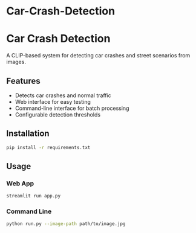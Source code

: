 # Car-Crash-Detection
# Car Crash Detection

A CLIP-based system for detecting car crashes and street scenarios from images.

## Features

- Detects car crashes and normal traffic
- Web interface for easy testing
- Command-line interface for batch processing
- Configurable detection thresholds

## Installation

```bash
pip install -r requirements.txt
```

## Usage

### Web App
```bash
streamlit run app.py
```

### Command Line
```bash
python run.py --image-path path/to/image.jpg
```
